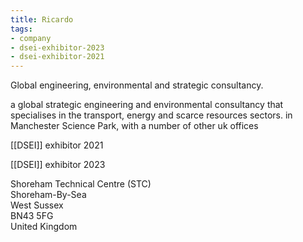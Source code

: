 ```yaml
---
title: Ricardo
tags:
- company
- dsei-exhibitor-2023
- dsei-exhibitor-2021
---
```

Global engineering, environmental and strategic consultancy.

a global strategic engineering and environmental consultancy that specialises in the transport, energy and scarce resources sectors. in Manchester Science Park, with a number of other uk offices

[[DSEI]] exhibitor 2021

[[DSEI]] exhibitor 2023

Shoreham Technical Centre (STC)  
Shoreham-By-Sea  
West Sussex  
BN43 5FG  
United Kingdom
